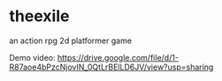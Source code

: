 # theexile
an action rpg 2d platformer game

Demo video:
https://drive.google.com/file/d/1-R87aoe4bPzcNjovIN_0QtLrBElLD6JV/view?usp=sharing
